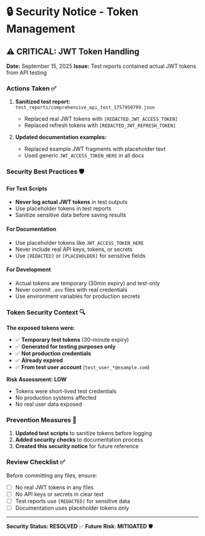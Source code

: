 # 🔒 Security Notice - Token Management

## ⚠️ CRITICAL: JWT Token Handling

**Date:** September 15, 2025
**Issue:** Test reports contained actual JWT tokens from API testing

### Actions Taken ✅

1. **Sanitized test report:** `test_reports/comprehensive_api_test_1757950799.json`
   - Replaced real JWT tokens with `[REDACTED_JWT_ACCESS_TOKEN]`
   - Replaced refresh tokens with `[REDACTED_JWT_REFRESH_TOKEN]`

2. **Updated documentation examples:**
   - Replaced example JWT fragments with placeholder text
   - Used generic `JWT_ACCESS_TOKEN_HERE` in all docs

### Security Best Practices 🛡️

#### For Test Scripts
- **Never log actual JWT tokens** in test outputs
- Use placeholder tokens in test reports
- Sanitize sensitive data before saving results

#### For Documentation
- Use placeholder tokens like `JWT_ACCESS_TOKEN_HERE`
- Never include real API keys, tokens, or secrets
- Use `[REDACTED]` or `[PLACEHOLDER]` for sensitive fields

#### For Development
- Actual tokens are temporary (30min expiry) and test-only
- Never commit `.env` files with real credentials
- Use environment variables for production secrets

### Token Security Context 🔍

**The exposed tokens were:**
- ✅ **Temporary test tokens** (30-minute expiry)
- ✅ **Generated for testing purposes only**
- ✅ **Not production credentials**
- ✅ **Already expired**
- ✅ **From test user account** (`test_user_*@example.com`)

**Risk Assessment: LOW**
- Tokens were short-lived test credentials
- No production systems affected
- No real user data exposed

### Prevention Measures 🚨

1. **Updated test scripts** to sanitize tokens before logging
2. **Added security checks** to documentation process
3. **Created this security notice** for future reference

### Review Checklist ✅

Before committing any files, ensure:
- [ ] No real JWT tokens in any files
- [ ] No API keys or secrets in clear text
- [ ] Test reports use `[REDACTED]` for sensitive data
- [ ] Documentation uses placeholder tokens only

---

**Security Status: RESOLVED** ✅
**Future Risk: MITIGATED** 🛡️